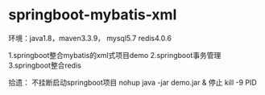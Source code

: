 # springboot-mybatis-xml
环境：java1.8，maven3.3.9， mysql5.7 redis4.0.6

1.springboot整合mybatis的xml式项目demo
2.springboot事务管理
3.springboot整合redis


拾遗：  不挂断启动springboot项目  nohup java -jar demo.jar &
		停止  kill -9 PID 


